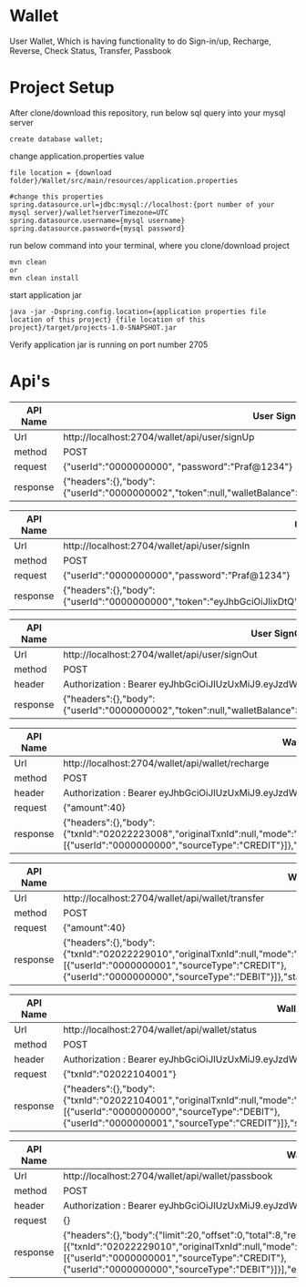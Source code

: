 # Wallet
User Wallet, Which is having functionality to do Sign-in/up, Recharge, Reverse, Check Status, Transfer, Passbook
# Project Setup
After clone/download this repository, run below sql query into your mysql server
```
create database wallet;
```
change application.properties value
```
file location = {download folder}/Wallet/src/main/resources/application.properties

#change this properties
spring.datasource.url=jdbc:mysql://localhost:{port number of your mysql server}/wallet?serverTimezone=UTC
spring.datasource.username={mysql username}
spring.datasource.password={mysql password}
```
run below command into your terminal, where you clone/download project
```
mvn clean
or
mvn clean install
```
start application jar
```
java -jar -Dspring.config.location={application properties file location of this project} {file location of this project}/target/projects-1.0-SNAPSHOT.jar
```
Verify application jar is running on port number 2705
# Api's
API Name | User SignUp
------------ | -------------
Url | http://localhost:2704/wallet/api/user/signUp
method | POST
request | {"userId":"0000000000", "password":"Praf@1234"}
response | {"headers":{},"body":{"userId":"0000000002","token":null,"walletBalance":0},"statusCode":"OK","statusCodeValue":200}

API Name | User SignIn
------------ | -------------
Url | http://localhost:2704/wallet/api/user/signIn
method | POST
request | {"userId":"0000000000","password":"Praf@1234"}
response | {"headers":{},"body":{"userId":"0000000000","token":"eyJhbGciOiJIixDtQ","walletBalance":30},"statusCode":"OK","statusCodeValue":200}

API Name | User SignOut
------------ | -------------
Url | http://localhost:2704/wallet/api/user/signOut
method | POST
header | Authorization : Bearer eyJhbGciOiJIUzUxMiJ9.eyJzdWIiOiIwMDAwMD
response | {"headers":{},"body":{"userId":"0000000002","token":null,"walletBalance":0},"statusCode":"OK","statusCodeValue":200}

API Name | Wallet Recharge
------------ | -------------
Url | http://localhost:2704/wallet/api/wallet/recharge
method | POST
header | Authorization : Bearer eyJhbGciOiJIUzUxMiJ9.eyJzdWIiOiIwMDAwMD
request | {"amount":40}
response | {"headers":{},"body":{"txnId":"02022223008","originalTxnId":null,"mode":"RECHARGE","amount":40,"txnStatus":"SUCCESS","walletLegs":[{"userId":"0000000000","sourceType":"CREDIT"}]},"statusCode":"OK","statusCodeValue":200}

API Name | Wallet Transfer
------------ | -------------
Url | http://localhost:2704/wallet/api/wallet/transfer
method | POST
request | {"amount":40}
response | {"headers":{},"body":{"txnId":"02022229010","originalTxnId":null,"mode":"TRANSFER","amount":7.01,"txnStatus":"SUCCESS","walletLegs":[{"userId":"0000000001","sourceType":"CREDIT"},{"userId":"0000000000","sourceType":"DEBIT"}]},"statusCode":"OK","statusCodeValue":200}

API Name | Wallet Check Status
------------ | -------------
Url | http://localhost:2704/wallet/api/wallet/status
method | POST
header | Authorization : Bearer eyJhbGciOiJIUzUxMiJ9.eyJzdWIiOiIwMDAwMD
request | {"txnId":"02022104001"}
response | {"headers":{},"body":{"txnId":"02022104001","originalTxnId":null,"mode":"TRANSFER","amount":1.99,"txnStatus":"SUCCESS","walletLegs":[{"userId":"0000000000","sourceType":"DEBIT"},{"userId":"0000000001","sourceType":"CREDIT"}]},"statusCode":"OK","statusCodeValue":200}

API Name | Wallet Passbook
------------ | -------------
Url | http://localhost:2704/wallet/api/wallet/passbook
method | POST
header | Authorization : Bearer eyJhbGciOiJIUzUxMiJ9.eyJzdWIiOiIwMDAwMD
request | {}
response | {"headers":{},"body":{"limit":20,"offset":0,"total":8,"results":[{"txnId":"02022229010","originalTxnId":null,"mode":"TRANSFER","amount":7.01,"txnStatus":"SUCCESS","walletLegs":[{"userId":"0000000001","sourceType":"CREDIT"},{"userId":"0000000000","sourceType":"DEBIT"}]}],"empty":false},"statusCode":"OK","statusCodeValue":200}
